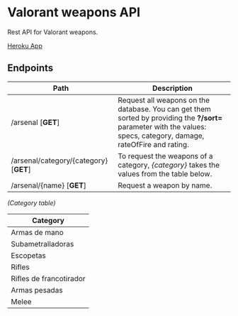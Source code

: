 # Valorant weapons API

Rest API for Valorant weapons.

[Heroku App](https://weapons-valorant-api.herokuapp.com/arsenal/)

## Endpoints

| Path                                   | Description                                                                                                                                                          |
|----------------------------------------|----------------------------------------------------------------------------------------------------------------------------------------------------------------------|
| /arsenal [**GET**]                     | Request all weapons on the database. You can get them sorted by providing the **?/sort=** parameter with the values: specs, category, damage, rateOfFire and rating. |
| /arsenal/category/{category} [**GET**] | To request the weapons of a category, _{category}_ takes the values from the table below.                                                                            |
| /arsenal/{name} [**GET**]              | Request a weapon by name.                                                                                                                                            |

_(Category table)_

| Category                |
|-------------------------|
| Armas de mano           |
| Subametralladoras       |
| Escopetas               |
 | Rifles                  |
| Rifles de francotirador |
| Armas pesadas           |
| Melee                   |
